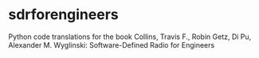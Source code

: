 # sdrforengineers
Python code translations for the book Collins, Travis F., Robin Getz, Di Pu, Alexander M. Wyglinski: Software-Defined Radio for Engineers
